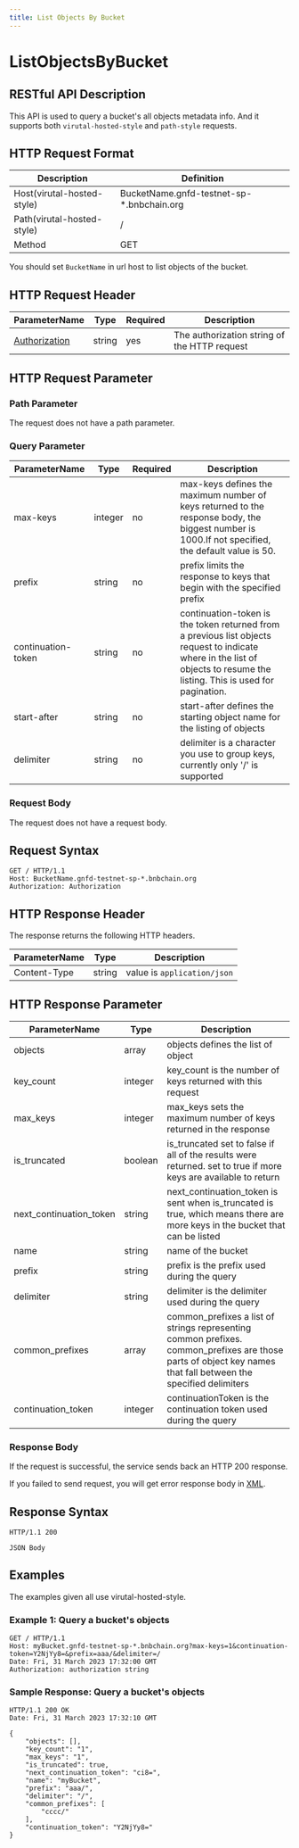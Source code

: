 ```yaml
---
title: List Objects By Bucket
---
```


# ListObjectsByBucket

## RESTful API Description

This API is used to query a bucket's all objects metadata info. And it supports both `virutal-hosted-style` and `path-style` requests.

## HTTP Request Format

| Description                | Definition                                |
| -------------------------- | ----------------------------------------- |
| Host(virutal-hosted-style) | BucketName.gnfd-testnet-sp-*.bnbchain.org |
| Path(virutal-hosted-style) | /                                         |
| Method                     | GET                                       |

You should set `BucketName` in url host to list objects of the bucket.

## HTTP Request Header

| ParameterName                                                      | Type   | Required | Description                                  |
| ------------------------------------------------------------------ | ------ | -------- | -------------------------------------------- |
| [Authorization](./referenece/gnfd_headers.md#authorization-header) | string | yes      | The authorization string of the HTTP request |

## HTTP Request Parameter

### Path Parameter

The request does not have a path parameter.

### Query Parameter

| ParameterName      | Type    | Required | Description                                                                                                                                                                |
| ------------------ | ------- | -------- | -------------------------------------------------------------------------------------------------------------------------------------------------------------------------- |
| max-keys           | integer | no       | max-keys defines the maximum number of keys returned to the response body, the biggest number is 1000.If not specified, the default value is 50.                           |
| prefix             | string  | no       | prefix limits the response to keys that begin with the specified prefix                                                                                                    |
| continuation-token | string  | no       | continuation-token is the token returned from a previous list objects request to indicate where in the list of objects to resume the listing. This is used for pagination. |
| start-after        | string  | no       | start-after defines the starting object name for the listing of objects                                                                                                    |
| delimiter          | string  | no       | delimiter is a character you use to group keys, currently only '/' is supported                                                                                            |

### Request Body

The request does not have a request body.

## Request Syntax

```HTTP
GET / HTTP/1.1
Host: BucketName.gnfd-testnet-sp-*.bnbchain.org
Authorization: Authorization
```

## HTTP Response Header

The response returns the following HTTP headers.

| ParameterName | Type   | Description                 |
| ------------- | ------ | --------------------------- |
| Content-Type  | string | value is `application/json` |

## HTTP Response Parameter

| ParameterName           | Type    | Description                                                                                                                                                    |
| ----------------------- | ------- | -------------------------------------------------------------------------------------------------------------------------------------------------------------- |
| objects                 | array   | objects defines the list of object                                                                                                                             |
| key_count               | integer | key_count is the number of keys returned with this request                                                                                                     |
| max_keys                | integer | max_keys sets the maximum number of keys returned in the response                                                                                              |
| is_truncated            | boolean | is_truncated set to false if all of the results were returned. set to true if more keys are available to return                                                |
| next_continuation_token | string  | next_continuation_token is sent when is_truncated is true, which means there are more keys in the bucket that can be listed                                    |
| name                    | string  | name of the bucket                                                                                                                                             |
| prefix                  | string  | prefix is the prefix used during the query                                                                                                                     |
| delimiter               | string  | delimiter is the delimiter used during the query                                                                                                               |
| common_prefixes         | array   | common_prefixes a list of strings representing common prefixes. common_prefixes are those parts of object key names that fall between the specified delimiters |
| continuation_token      | integer | continuationToken is the continuation token used during the query                                                                                              |

### Response Body

If the request is successful, the service sends back an HTTP 200 response.

If you failed to send request, you will get error response body in [XML](./sp_response.md#sp-error-response).

## Response Syntax

```HTTP
HTTP/1.1 200

JSON Body
```

## Examples

The examples given all use virutal-hosted-style.

### Example 1: Query a bucket's objects

```HTTP
GET / HTTP/1.1
Host: myBucket.gnfd-testnet-sp-*.bnbchain.org?max-keys=1&continuation-token=Y2NjYy8=&prefix=aaa/&delimiter=/
Date: Fri, 31 March 2023 17:32:00 GMT
Authorization: authorization string
```

### Sample Response: Query a bucket's objects

```HTTP
HTTP/1.1 200 OK
Date: Fri, 31 March 2023 17:32:10 GMT

{
    "objects": [],
    "key_count": "1",
    "max_keys": "1",
    "is_truncated": true,
    "next_continuation_token": "ci8=",
    "name": "myBucket",
    "prefix": "aaa/",
    "delimiter": "/",
    "common_prefixes": [
        "cccc/"
    ],
    "continuation_token": "Y2NjYy8="
}
```
